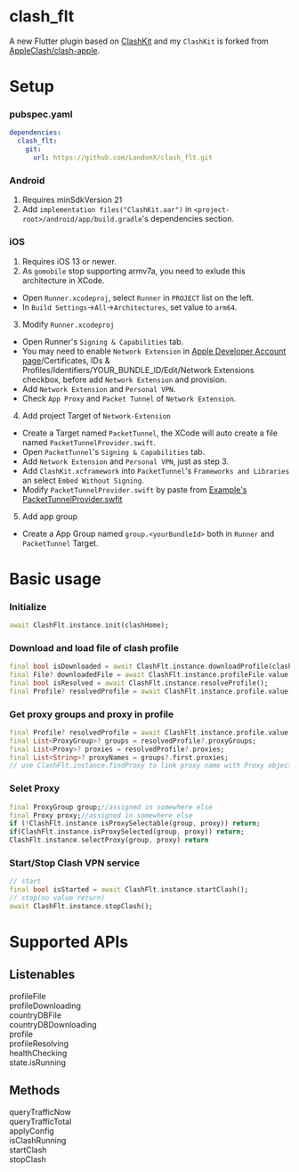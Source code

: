 # clash_flt

A new Flutter plugin based on [ClashKit](https://github.com/LondonX/clash-kit) and my `ClashKit` is forked from [AppleClash/clash-apple](https://github.com/AppleClash/clash-apple).

# Setup
### pubspec.yaml
```yaml
dependencies:
  clash_flt:
    git:
      url: https://github.com/LondonX/clash_flt.git
```
### Android
1. Requires minSdkVersion 21
2. Add `implementation files("ClashKit.aar")` in `<project-root>/android/app/build.gradle`'s dependencies section.
### iOS
1. Requires iOS 13 or newer.
2. As `gomobile` stop supporting armv7a, you need to exlude this architecture in XCode.
* Open `Runner.xcodeproj`, select `Runner` in `PROJECT` list on the left.
* In `Build Settings`->`All`->`Architectures`, set value to `arm64`.

3. Modify `Runner.xcodeproj`
* Open Runner's `Signing & Capabilities` tab.
* You may need to enable `Network Extension` in [Apple Developer Account page](https://developer.apple.com/account/)/Certificates, IDs & Profiles/Identifiers/YOUR_BUNDLE_ID/Edit/Network Extensions checkbox, before add `Network Extension` and provision.
* Add `Network Extension` and `Personal VPN`.
* Check `App Proxy` and `Packet Tunnel` of `Network Extension`.

4. Add project Target of `Network-Extension`
* Create a Target named `PacketTunnel`, the XCode will auto create a file named `PacketTunnelProvider.swift`.
* Open `PacketTunnel`'s `Signing & Capabilities` tab.
* Add `Network Extension` and `Personal VPN`, just as step 3.
* Add `ClashKit.xcframework` into `PacketTunnel`'s `Frameworks and Libraries` an select `Embed Without Signing`.
* Modify `PacketTunnelProvider.swift` by paste from [Example's PacketTunnelProvider.swfit](example/ios/PacketTunnel/PacketTunnelProvider.swift)

5. Add app group
* Create a App Group named `group.<yourBundleId>` both in `Runner` and `PacketTunnel` Target.
  

# Basic usage
### Initialize
```dart
await ClashFlt.instance.init(clashHome);
```
### Download and load file of clash profile
```dart
final bool isDownloaded = await ClashFlt.instance.downloadProfile(clashProfileUrl, isForce: true);
final File? downloadedFile = await ClashFlt.instance.profileFile.value;
final bool isResolved = await ClashFlt.instance.resolveProfile();
final Profile? resolvedProfile = await ClashFlt.instance.profile.value;
```
### Get proxy groups and proxy in profile
```dart
final Profile? resolvedProfile = await ClashFlt.instance.profile.value;
final List<ProxyGroup>? groups = resolvedProfile?.proxyGroups;
final List<Proxy>? proxies = resolvedProfile?.proxies;
final List<String>? proxyNames = groups?.first.proxies;
// use ClashFlt.instance.findProxy to link proxy name with Proxy object.
```
### Selet Proxy
```dart
final ProxyGroup group;//assigned in somewhere else
final Proxy proxy;//assigned in somewhere else
if (!ClashFlt.instance.isProxySelectable(group, proxy)) return;
if(ClashFlt.instance.isProxySelected(group, proxy)) return;
ClashFlt.instance.selectProxy(group, proxy) return
```
### Start/Stop Clash VPN service
```dart
// start
final bool isStarted = await ClashFlt.instance.startClash();
// stop(no value return)
await ClashFlt.instance.stopClash();
```

# Supported APIs
## Listenables
profileFile  
profileDownloading  
countryDBFile  
countryDBDownloading  
profile  
profileResolving  
healthChecking  
state.isRunning  
## Methods
queryTrafficNow  
queryTrafficTotal  
applyConfig  
isClashRunning  
startClash  
stopClash  